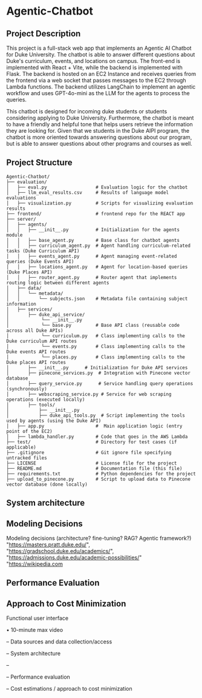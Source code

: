 # Agentic-Chatbot

## Project Description 
This project is a full-stack web app that implements an Agentic AI Chatbot for Duke University. The chatbot is able to answer different questions about Duke's curriculum, events, and locations on campus. The front-end is implemented with React + Vite, while the backend is implemented with Flask. The backend is hosted on an EC2 Instance and receives queries from the frontend via a web socket that passes messages to the EC2 through Lambda functions. The backend utilizes LangChain to implement an agentic workflow and uses GPT-4o-mini as the LLM for the agents to process the queries. 

This chatbot is designed for incoming duke students or students considering applying to Duke University. Furthermore, the chatbot is meant to have a friendly and helpful tone that helps users retrieve the information they are looking for. Given that we students in the Duke AIPI program, the chatbot is more oriented towards answering questions about our program, but is able to answer questions about other programs and courses as well. 

## Project Structure 

```
Agentic-Chatbot/
├── evaluation/
│   ├── eval.py                  # Evaluation logic for the chatbot
│   ├── llm_eval_results.csv     # Results of language model evaluations
│   ├── visualization.py         # Scripts for visualizing evaluation results
├── frontend/                    # frontend repo for the REACT app 
├── server/
│   ├── agents/
│   │   ├── __init__.py          # Initialization for the agents module
│   │   ├── base_agent.py        # Base class for chatbot agents
│   │   ├── curriculum_agent.py  # Agent handling curriculum-related tasks (Duke Curriculum API)
│   │   ├── events_agent.py      # Agent managing event-related queries (Duke Events API)
│   │   ├── locations_agent.py   # Agent for location-based queries (Duke Places API)
│   │   ├── router_agent.py      # Router agent that implements routing logic between different agents
│   ├── data/
│   │   └── metadata/
│   │       └── subjects.json    # Metadata file containing subject information
│   ├── services/
│       ├── duke_api_service/
│            └── __init__.py   
│            └── base.py         # Base API class (reusable code across all Duke APIs)
│            └── curriculum.py   # Class implementing calls to the Duke curriculum API routes
│            └── events.py       # Class implementing calls to the Duke events API routes
│            └── places.py       # Class implementing calls to the Duke places API routes
│       ├── __init__.py      # Initialization for Duke API services
│       ├── pinecone_services.py  # Integration with Pinecone vector database
│       ├── query_service.py      # Service handling query operations (synchronously)
│       ├── webscraping_service.py # Service for web scraping operations (executed locally)
│       ├── tools/
│           ├── __init__.py           
│           ├── duke_api_tools.py  # Script implementing the tools used by agents (using the Duke API)
│   ├── app.py                   #  Main application logic (entry point of the EC2)
│   ├── lambda_handler.py        # Code that goes in the AWS Lambda
├── test/                        # Directory for test cases (if applicable)
├── .gitignore                   # Git ignore file specifying untracked files
├── LICENSE                      # License file for the project
├── README.md                    # Documentation file (this file)
├── requirements.txt             # Python dependencies for the project
├── upload_to_pinecone.py        # Script to upload data to Pinecone vector database (done locally)
```

## System architecture 

## Modeling Decisions 

Modeling decisions (architecture? fine-tuning? RAG? Agentic framework?)
"https://masters.pratt.duke.edu/",
"https://gradschool.duke.edu/academics/",
"https://admissions.duke.edu/academic-possibilities/"
"https://wikipedia.com

## Performance Evaluation 

## Approach to Cost Minimization 

Functional user interface

•
10-minute max video

–
Data sources and data collection/access

–
System architecture

–


–
Performance evaluation

–
Cost estimations / approach to cost minimization
